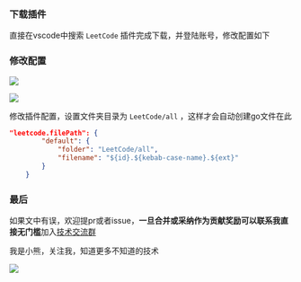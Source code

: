 ### 下载插件

直接在vscode中搜索 `LeetCode` 插件完成下载，并登陆账号，修改配置如下

### 修改配置

![](https://coding3min.oss-accelerate.aliyuncs.com/2021/03/11/zZk98R1719.png)

![](https://coding3min.oss-accelerate.aliyuncs.com/2021/03/11/bPYrXp1720.png)

修改插件配置，设置文件夹目录为 `LeetCode/all` ，这样才会自动创建go文件在此

``` json
"leetcode.filePath": {
        "default": {
            "folder": "LeetCode/all",
            "filename": "${id}.${kebab-case-name}.${ext}"
        }
    }
```

### 最后

如果文中有误，欢迎提pr或者issue，**一旦合并或采纳作为贡献奖励可以联系我直接无门槛**加入[技术交流群](https://mp.weixin.qq.com/s/ErQFjJbIsMVGjIRWbQCD1Q)

我是小熊，关注我，知道更多不知道的技术

![](https://coding3min.oss-accelerate.aliyuncs.com/2021/03/11/gQDiQ51116.jpg)
